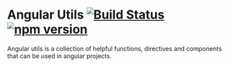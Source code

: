 # Angular Utils [![Build Status](https://travis-ci.org/swiss-itlabs/ng-utils.svg?branch=master)](https://travis-ci.org/swiss-itlabs/ng-utils) [![npm version](https://badge.fury.io/js/%40itlabs%2Fng-utils.svg)](https://badge.fury.io/js/%40itlabs%2Fng-utils)

Angular utils is a collection of helpful functions, directives and components that can be used in angular projects.
